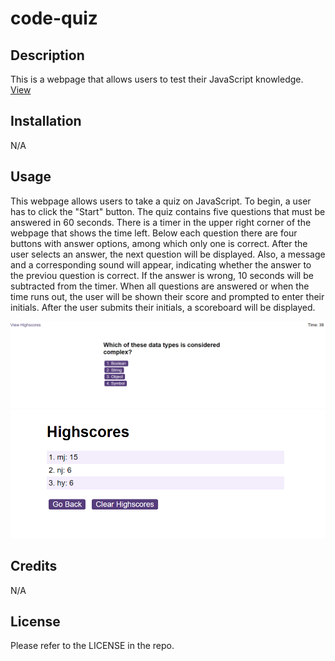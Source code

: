 # code-quiz

## Description

This is a webpage that allows users to test their JavaScript knowledge.
[View](https://eula-snow.github.io/password-generator/)

## Installation

N/A

## Usage

This webpage allows users to take a quiz on JavaScript. To begin, a user has to click the "Start" button. The quiz contains five questions that must be answered in 60 seconds. There is a timer in the upper right corner of the webpage that shows the time left. Below each question there are four buttons with answer options, among which only one is correct. After the user selects an answer, the next question will be displayed. Also, a message and a corresponding sound will appear, indicating whether the answer to the previou question is correct. If the answer is wrong, 10 seconds will be subtracted from the timer. When all questions are answered or when the time runs out, the user will be shown their score and prompted to enter their initials. After the user submits their initials, a scoreboard will be displayed.

![quiz options](assets/images/screenshot1.png)
![high scores](assets/images/screenshot2.png)

## Credits

N/A

## License

Please refer to the LICENSE in the repo.

